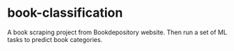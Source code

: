 # book-classification
A book scraping project from Bookdepository website. Then run a set of ML tasks to predict book categories.
